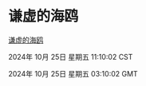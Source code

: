 # 谦虚的海鸥
[谦虚的海鸥](http://219.139.199.238:56308/qxdho/course/base/hotlink/index.php)

2024年 10月 25日 星期五 11:10:02 CST

2024年 10月 25日 星期五 03:10:02 GMT
